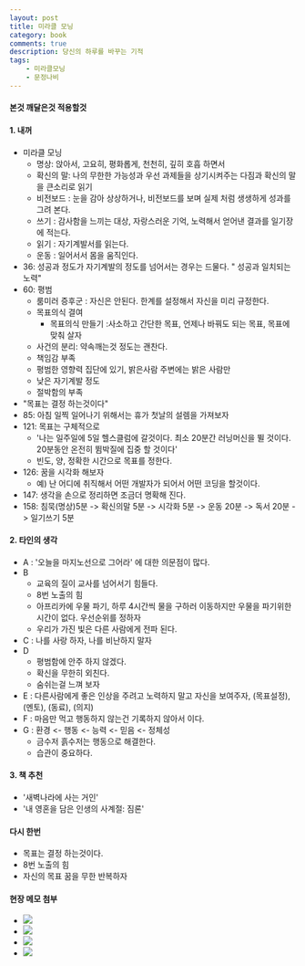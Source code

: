 ```yaml
---
layout: post
title: 미라클 모닝
category: book
comments: true
description: 당신의 하루를 바꾸는 기적
tags:
    - 미라클모닝
    - 문정나비
---
```



#### 본것 깨달은것 적용할것

#### 1. 내꺼 
  - 미라클 모닝 
    - 명상: 앉아서, 고요히, 평화롭게, 천천히, 깊히 호흡 하면서  
    - 확신의 말:  나의 무한한 가능성과 우선 과제들을 상기시켜주는 다짐과 확신의 말을 큰소리로 읽기
    - 비전보드 : 눈을 감아 상상하거나, 비전보드를 보며 실제 처럼 생생하게 성과를 그려 본다.
    - 쓰기 : 감사함을 느끼는 대상, 자랑스러운 기억, 노력해서 얻어낸 결과를 일기장에 적는다.
    - 읽기 : 자기계발서를 읽는다.
    - 운동 : 일어서서 몸을 움직인다.
  - 36: 성공과 정도가 자기계발의 정도를 넘어서는 경우는 드물다. " 성공과 일치되는 노력"
  - 60: 평범 
    - 룸미러 증후군 : 자신은 안된다. 한계를 설정해서 자신을 미리 규정한다.
    - 목표의식 결여
      - 목표의식 만들기 :사소하고 간단한 목표, 언제나 바꿔도 되는 목표, 목표에 맞춰 살자
    - 사건의 분리: 약속깨는것 정도는 괜찬다. 
    - 책임감 부족
    - 평범한 영향력 집단에 있기, 밝은사람 주변에는 밝은 사람만
    - 낮은 자기계발 정도 
    - 절박함의 부족
  - "목표는 결정 하는것이다"
  - 85: 아침 일찍 일어나기 위해서는 휴가 첫날의 설렘을 가져보자
  - 121: 목표는 구체적으로
    - '나는 일주일에 5일 헬스클럼에 갈것이다. 최소 20분간 러닝머신을 뛸 것이다. 20분동안 온전히 뜀박질에 집중 할 것이다'
    - 빈도, 양, 정확한 시간으로 목표를 정한다.
  - 126: 꿈을 시각화 해보자
    - 예) 난 어디에 취직해서 어떤 개발자가 되어서 어떤 코딩을 할것이다.
  - 147:  생각을 손으로 정리하면 조금더 명확해 진다.
  - 158: 침묵(명상)5분 -> 확신의말 5분 -> 시각화 5분 -> 운동 20분 -> 독서 20분 -> 일기쓰기 5분

#### 2. 타인의 생각
  - A : '오늘을 마지노선으로 그어라' 에 대한 의문점이 많다.
  - B 
    - 교육의 질이 교사를 넘어서기 힘들다.
    - 8번 노출의 힘
    - 아프리카에 우물 파기, 하루 4시간씩 물을 구하러 이동하지만 우물을 파기위한 시간이 없다. 우선순위를 정하자
    - 우리가 가진 빛은 다른 사람에게 전파 된다.
   - C : 나를 사랑 하자, 나를 비난하지 말자
   - D 
     - 평범함에 안주 하지 않겠다.
     - 확신을 무한히 외친다.
     - 숨쉬는걸 느껴 보자
   - E : 다른사람에게 좋은 인상을 주려고 노력하지 말고 자신을 보여주자, (목표설정), (멘토), (동료), (의지)   
   - F : 마음만 먹고 행동하지 않는건 기록하지 않아서 이다.
   - G : 환경 <- 행동 <- 능력 <- 믿음 <- 정체성
     - 금수저 흙수저는 행동으로 해결한다.
     - 습관이 중요하다.

#### 3. 책 추천
  - '새벽나라에 사는 거인'
  - '내 영혼을 담은 인생의 사계절: 짐론'

#### 다시 한번 
  - 목표는 결정 하는것이다.
  - 8번 노출의 힘
  - 자신의 목표 꿈을 무한 반복하자

####  현장 메모 첨부
  - ![](https://drive.google.com/uc?id=0BwUadct9RzY3TUxaNGV6LU15M1U)
  - ![](https://drive.google.com/uc?id=0BwUadct9RzY3Uy1JSEV0TnNxVXc)
  - ![](https://drive.google.com/uc?id=0BwUadct9RzY3YjBtaGRGcnBWTzg)
  - ![](https://drive.google.com/uc?id=0BwUadct9RzY3YjBtaGRGcnBWTzg)
